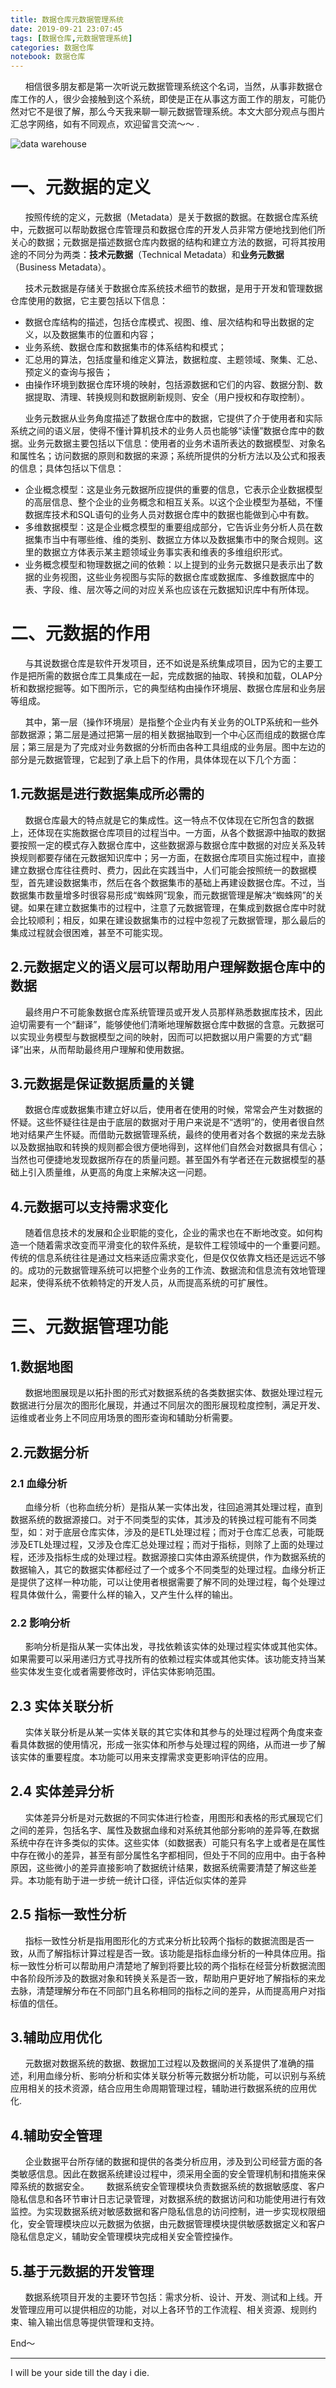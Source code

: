 ```yaml
---
title: 数据仓库元数据管理系统
date: 2019-09-21 23:07:45
tags: [数据仓库,元数据管理系统]
categories: 数据仓库
notebook: 数据仓库
---
```


&nbsp;&nbsp;&nbsp;&nbsp;&nbsp;&nbsp;相信很多朋友都是第一次听说元数据管理系统这个名词，当然，从事非数据仓库工作的人，很少会接触到这个系统，即使是正在从事这方面工作的朋友，可能仍然对它不是很了解，那么今天我来聊一聊元数据管理系统。本文大部分观点与图片汇总字网络，如有不同观点，欢迎留言交流～～ .

![data warehouse](数据仓库元数据管理系统/warehouse.jpeg)

<!-- more -->

# 一、元数据的定义
&nbsp;&nbsp;&nbsp;&nbsp;&nbsp;&nbsp;按照传统的定义，元数据（Metadata）是关于数据的数据。在数据仓库系统中，元数据可以帮助数据仓库管理员和数据仓库的开发人员非常方便地找到他们所关心的数据；元数据是描述数据仓库内数据的结构和建立方法的数据，可将其按用途的不同分为两类：<b>技术元数据</b>（Technical Metadata）和<b>业务元数据</b>（Business Metadata）。

&nbsp;&nbsp;&nbsp;&nbsp;&nbsp;&nbsp;技术元数据是存储关于数据仓库系统技术细节的数据，是用于开发和管理数据仓库使用的数据，它主要包括以下信息：

- 数据仓库结构的描述，包括仓库模式、视图、维、层次结构和导出数据的定义，以及数据集市的位置和内容；
- 业务系统、数据仓库和数据集市的体系结构和模式；
- 汇总用的算法，包括度量和维定义算法，数据粒度、主题领域、聚集、汇总、预定义的查询与报告；
- 由操作环境到数据仓库环境的映射，包括源数据和它们的内容、数据分割、数据提取、清理、转换规则和数据刷新规则、安全（用户授权和存取控制）。

&nbsp;&nbsp;&nbsp;&nbsp;&nbsp;&nbsp;业务元数据从业务角度描述了数据仓库中的数据，它提供了介于使用者和实际系统之间的语义层，使得不懂计算机技术的业务人员也能够“读懂”数据仓库中的数据。业务元数据主要包括以下信息：使用者的业务术语所表达的数据模型、对象名和属性名；访问数据的原则和数据的来源；系统所提供的分析方法以及公式和报表的信息；具体包括以下信息：

- 企业概念模型：这是业务元数据所应提供的重要的信息，它表示企业数据模型的高层信息、整个企业的业务概念和相互关系。以这个企业模型为基础，不懂数据库技术和SQL语句的业务人员对数据仓库中的数据也能做到心中有数。
- 多维数据模型：这是企业概念模型的重要组成部分，它告诉业务分析人员在数据集市当中有哪些维、维的类别、数据立方体以及数据集市中的聚合规则。这里的数据立方体表示某主题领域业务事实表和维表的多维组织形式。
- 业务概念模型和物理数据之间的依赖：以上提到的业务元数据只是表示出了数据的业务视图，这些业务视图与实际的数据仓库或数据库、多维数据库中的表、字段、维、层次等之间的对应关系也应该在元数据知识库中有所体现。


# 二、元数据的作用
&nbsp;&nbsp;&nbsp;&nbsp;&nbsp;&nbsp;与其说数据仓库是软件开发项目，还不如说是系统集成项目，因为它的主要工作是把所需的数据仓库工具集成在一起，完成数据的抽取、转换和加载，OLAP分析和数据挖掘等。如下图所示，它的典型结构由操作环境层、数据仓库层和业务层等组成。

&nbsp;&nbsp;&nbsp;&nbsp;&nbsp;&nbsp;其中，第一层（操作环境层）是指整个企业内有关业务的OLTP系统和一些外部数据源；第二层是通过把第一层的相关数据抽取到一个中心区而组成的数据仓库层；第三层是为了完成对业务数据的分析而由各种工具组成的业务层。图中左边的部分是元数据管理，它起到了承上启下的作用，具体体现在以下几个方面：

## 1.元数据是进行数据集成所必需的
&nbsp;&nbsp;&nbsp;&nbsp;&nbsp;&nbsp;数据仓库最大的特点就是它的集成性。这一特点不仅体现在它所包含的数据上，还体现在实施数据仓库项目的过程当中。一方面，从各个数据源中抽取的数据要按照一定的模式存入数据仓库中，这些数据源与数据仓库中数据的对应关系及转换规则都要存储在元数据知识库中；另一方面，在数据仓库项目实施过程中，直接建立数据仓库往往费时、费力，因此在实践当中，人们可能会按照统一的数据模型，首先建设数据集市，然后在各个数据集市的基础上再建设数据仓库。不过，当数据集市数量增多时很容易形成“蜘蛛网”现象，而元数据管理是解决“蜘蛛网”的关键。如果在建立数据集市的过程中，注意了元数据管理，在集成到数据仓库中时就会比较顺利；相反，如果在建设数据集市的过程中忽视了元数据管理，那么最后的集成过程就会很困难，甚至不可能实现。

## 2.元数据定义的语义层可以帮助用户理解数据仓库中的数据
&nbsp;&nbsp;&nbsp;&nbsp;&nbsp;&nbsp;最终用户不可能象数据仓库系统管理员或开发人员那样熟悉数据库技术，因此迫切需要有一个“翻译”，能够使他们清晰地理解数据仓库中数据的含意。元数据可以实现业务模型与数据模型之间的映射，因而可以把数据以用户需要的方式“翻译”出来，从而帮助最终用户理解和使用数据。

## 3.元数据是保证数据质量的关键
&nbsp;&nbsp;&nbsp;&nbsp;&nbsp;&nbsp;数据仓库或数据集市建立好以后，使用者在使用的时候，常常会产生对数据的怀疑。这些怀疑往往是由于底层的数据对于用户来说是不“透明”的，使用者很自然地对结果产生怀疑。而借助元数据管理系统，最终的使用者对各个数据的来龙去脉以及数据抽取和转换的规则都会很方便地得到，这样他们自然会对数据具有信心；当然也可便捷地发现数据所存在的质量问题。甚至国外有学者还在元数据模型的基础上引入质量维，从更高的角度上来解决这一问题。

## 4.元数据可以支持需求变化
&nbsp;&nbsp;&nbsp;&nbsp;&nbsp;&nbsp;随着信息技术的发展和企业职能的变化，企业的需求也在不断地改变。如何构造一个随着需求改变而平滑变化的软件系统，是软件工程领域中的一个重要问题。传统的信息系统往往是通过文档来适应需求变化，但是仅仅依靠文档还是远远不够的。成功的元数据管理系统可以把整个业务的工作流、数据流和信息流有效地管理起来，使得系统不依赖特定的开发人员，从而提高系统的可扩展性。

# 三、元数据管理功能　
## 1.数据地图
&nbsp;&nbsp;&nbsp;&nbsp;&nbsp;&nbsp;数据地图展现是以拓扑图的形式对数据系统的各类数据实体、数据处理过程元数据进行分层次的图形化展现，并通过不同层次的图形展现粒度控制，满足开发、运维或者业务上不同应用场景的图形查询和辅助分析需要。


## 2.元数据分析
### 2.1 血缘分析
&nbsp;&nbsp;&nbsp;&nbsp;&nbsp;&nbsp;血缘分析（也称血统分析）是指从某一实体出发，往回追溯其处理过程，直到数据系统的数据源接口。对于不同类型的实体，其涉及的转换过程可能有不同类型，如：对于底层仓库实体，涉及的是ETL处理过程；而对于仓库汇总表，可能既涉及ETL处理过程，又涉及仓库汇总处理过程；而对于指标，则除了上面的处理过程，还涉及指标生成的处理过程。数据源接口实体由源系统提供，作为数据系统的数据输入，其它的数据实体都经过了一个或多个不同类型的处理过程。血缘分析正是提供了这样一种功能，可以让使用者根据需要了解不同的处理过程，每个处理过程具体做什么，需要什么样的输入，又产生什么样的输出。

### 2.2 影响分析
&nbsp;&nbsp;&nbsp;&nbsp;&nbsp;&nbsp;影响分析是指从某一实体出发，寻找依赖该实体的处理过程实体或其他实体。如果需要可以采用递归方式寻找所有的依赖过程实体或其他实体。该功能支持当某些实体发生变化或者需要修改时，评估实体影响范围。

## 2.3 实体关联分析
&nbsp;&nbsp;&nbsp;&nbsp;&nbsp;&nbsp;实体关联分析是从某一实体关联的其它实体和其参与的处理过程两个角度来查看具体数据的使用情况，形成一张实体和所参与处理过程的网络，从而进一步了解该实体的重要程度。本功能可以用来支撑需求变更影响评估的应用。

## 2.4 实体差异分析
&nbsp;&nbsp;&nbsp;&nbsp;&nbsp;&nbsp;实体差异分析是对元数据的不同实体进行检查，用图形和表格的形式展现它们之间的差异，包括名字、属性及数据血缘和对系统其他部分影响的差异等,在数据系统中存在许多类似的实体。这些实体（如数据表）可能只有名字上或者是在属性中存在微小的差异，甚至有部分属性名字都相同，但处于不同的应用中。由于各种原因，这些微小的差异直接影响了数据统计结果，数据系统需要清楚了解这些差异。本功能有助于进一步统一统计口径，评估近似实体的差异

## 2.5 指标一致性分析
&nbsp;&nbsp;&nbsp;&nbsp;&nbsp;&nbsp;指标一致性分析是指用图形化的方式来分析比较两个指标的数据流图是否一致，从而了解指标计算过程是否一致。该功能是指标血缘分析的一种具体应用。指标一致性分析可以帮助用户清楚地了解到将要比较的两个指标在经营分析数据流图中各阶段所涉及的数据对象和转换关系是否一致，帮助用户更好地了解指标的来龙去脉，清楚理解分布在不同部门且名称相同的指标之间的差异，从而提高用户对指标值的信任。

## 3.辅助应用优化
&nbsp;&nbsp;&nbsp;&nbsp;&nbsp;&nbsp;元数据对数据系统的数据、数据加工过程以及数据间的关系提供了准确的描述，利用血缘分析、影响分析和实体关联分析等元数据分析功能，可以识别与系统应用相关的技术资源，结合应用生命周期管理过程，辅助进行数据系统的应用优化.

## 4.辅助安全管理
&nbsp;&nbsp;&nbsp;&nbsp;&nbsp;&nbsp;企业数据平台所存储的数据和提供的各类分析应用，涉及到公司经营方面的各类敏感信息。因此在数据系统建设过程中，须采用全面的安全管理机制和措施来保障系统的数据安全。
&nbsp;&nbsp;&nbsp;&nbsp;&nbsp;&nbsp;数据系统安全管理模块负责数据系统的数据敏感度、客户隐私信息和各环节审计日志记录管理，对数据系统的数据访问和功能使用进行有效监控。为实现数据系统对敏感数据和客户隐私信息的访问控制，进一步实现权限细化，安全管理模块应以元数据为依据，由元数据管理模块提供敏感数据定义和客户隐私信息定义，辅助安全管理模块完成相关安全管控操作。

## 5.基于元数据的开发管理
&nbsp;&nbsp;&nbsp;&nbsp;&nbsp;&nbsp;数据系统项目开发的主要环节包括：需求分析、设计、开发、测试和上线。开发管理应用可以提供相应的功能，对以上各环节的工作流程、相关资源、规则约束、输入输出信息等提供管理和支持。

End～

- - -
I will be your side till the day i die.
